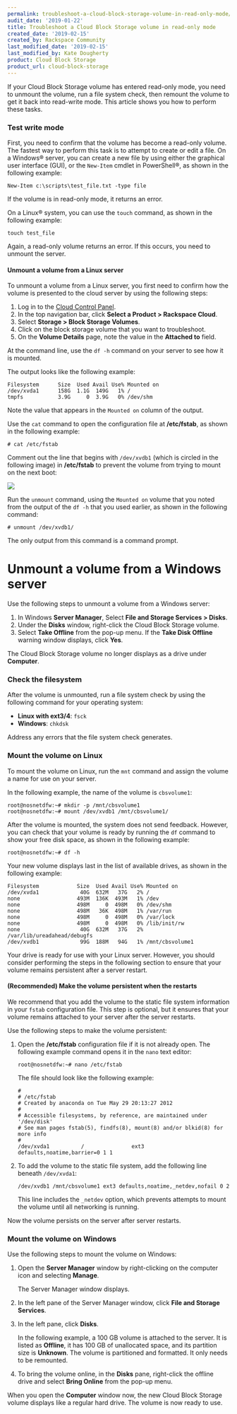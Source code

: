 ```yaml
---
permalink: troubleshoot-a-cloud-block-storage-volume-in-read-only-mode/
audit_date: '2019-01-22'
title: Troubleshoot a Cloud Block Storage volume in read-only mode
created_date: '2019-02-15'
created_by: Rackspace Community
last_modified_date: '2019-02-15'
last_modified_by: Kate Dougherty
product: Cloud Block Storage
product_url: cloud-block-storage
---
```

If your Cloud Block Storage volume has entered read-only mode, you need to
unmount the volume, run a file system check, then remount the volume to get it
back into read-write mode. This article shows you how to perform these tasks.

### Test write mode

First, you need to confirm that the volume has become a read-only volume. The
fastest way to perform this task is to attempt to create or edit a file. On a
Windows&reg; server, you can create a new file by using either the graphical
user interface (GUI), or the `New-Item` cmdlet in PowerShell&reg;, as shown in
the following example:

    New-Item c:\scripts\test_file.txt -type file

If the volume is in read-only mode, it returns an error.

On a Linux&reg; system, you can use the `touch` command, as shown in the
following example:

    touch test_file

Again, a read-only volume returns an error. If this occurs, you need to
unmount the server.

#### Unmount a volume from a Linux server

To unmount a volume from a Linux server, you first need to confirm how the
volume is presented to the cloud server by using the following steps:

1. Log in to the [Cloud Control Panel](https://login.rackspace.com).
2. In the top navigation bar, click **Select a Product > Rackspace Cloud**.
3. Select **Storage > Block Storage Volumes**.
4. Click on the block storage volume that you want to troubleshoot.
5. On the **Volume Details** page, note the value in the **Attached to** field.

At the command line, use the `df -h` command on your server to see how it is
mounted.

The output looks like the following example:

    Filesystem      Size  Used Avail Use% Mounted on
    /dev/xvda1      158G  1.1G  149G   1% /
    tmpfs           3.9G     0  3.9G   0% /dev/shm

Note the value that appears in the `Mounted on` column of the output.

Use the `cat` command to open the configuration file at **/etc/fstab**, as
shown in the following example:

    # cat /etc/fstab

Comment out the line that begins with `/dev/xvdb1` (which is circled in the following image)
in **/etc/fstab** to prevent the volume from trying to mount on the next boot:

<img src="{% asset_path cloud-block-storage/troubleshoot-a-cloud-block-storage-volume-in-read-only-mode/picture1.png %}" />

Run the `unmount` command, using the `Mounted on` volume that you noted from
the output of the `df -h` that you used earlier, as shown in the following
command:

    # unmount /dev/xvdb1/

The only output from this command is a command prompt.

# Unmount a volume from a Windows server

Use the following steps to unmount a volume from a Windows server:

1. In Windows **Server Manager**, Select **File and Storage Services > Disks**.
2. Under the **Disks** window, right-click the Cloud Block Storage volume.
3. Select **Take Offline** from the pop-up menu. If the **Take Disk Offline**
   warning window displays, click **Yes**.

The Cloud Block Storage volume no longer displays as a drive under
**Computer**.

### Check the filesystem

After the volume is unmounted, run a file system check by using the following
command for your operating system:

- **Linux with ext3/4**: `fsck`
- **Windows**: `chkdsk`

Address any errors that the file system check generates.

### Mount the volume on Linux

To mount the volume on Linux, run the `mnt` command and assign the volume a
name for use on your server.

In the following example, the name of the volume is `cbsvolume1`:

    root@nosnetdfw:~# mkdir -p /mnt/cbsvolume1
    root@nosnetdfw:~# mount /dev/xvdb1 /mnt/cbsvolume1/

After the volume is mounted, the system does not send feedback. However,
you can check that your volume is ready by running the `df` command to
show your free disk space, as shown in the following example:

    root@nosnetdfw:~# df -h

Your new volume displays last in the list of available drives, as shown in the
following example:

    Filesystem            Size  Used Avail Use% Mounted on
    /dev/xvda1             40G  632M   37G   2% /
    none                  493M  136K  493M   1% /dev
    none                  498M     0  498M   0% /dev/shm
    none                  498M   36K  498M   1% /var/run
    none                  498M     0  498M   0% /var/lock
    none                  498M     0  498M   0% /lib/init/rw
    none                   40G  632M   37G   2% /var/lib/ureadahead/debugfs
    /dev/xvdb1             99G  188M   94G   1% /mnt/cbsvolume1

Your drive is ready for use with your Linux server. However, you should
consider performing the steps in the following section to ensure that your
volume remains persistent after a server restart.

#### (Recommended) Make the volume persistent when the restarts

We recommend that you add the volume to the static file system information in
your `fstab` configuration file. This step is optional, but it ensures that
your volume remains attached to your server after the server restarts.

Use the following steps to make the volume persistent:

1. Open the **/etc/fstab** configuration file if it is not already open. The
   following example command opens it in the `nano` text editor:

       root@nosnetdfw:~# nano /etc/fstab

   The file should look like the following example:

       #
       # /etc/fstab
       # Created by anaconda on Tue May 29 20:13:27 2012
       #
       # Accessible filesystems, by reference, are maintained under '/dev/disk'
       # See man pages fstab(5), findfs(8), mount(8) and/or blkid(8) for more info
       #
       /dev/xvda1          /               ext3    defaults,noatime,barrier=0 1 1

2. To add the volume to the static file system, add the following line beneath
   `/dev/xvda1`:

       /dev/xvdb1 /mnt/cbsvolume1 ext3 defaults,noatime,_netdev,nofail 0 2

    This line includes the `_netdev` option, which prevents attempts to mount
    the volume until all networking is running.

Now the volume persists on the server after server restarts.

### Mount the volume on Windows

Use the following steps to mount the volume on Windows:

1. Open the **Server Manager** window by right-clicking on the computer icon
   and selecting **Manage**.

   The Server Manager window displays.

2. In the left pane of the Server Manager window, click
   **File and Storage Services**.

3. In the left pane, click **Disks**.

   In the following example, a 100 GB volume is attached to the server. It is
   listed as **Offline**, it has 100 GB of unallocated space, and its
   partition size is **Unknown**. The volume is partitioned and formatted.
   It only needs to be remounted.

4. To bring the volume online, in the **Disks** pane, right-click the offline
   drive and select **Bring Online** from the pop-up menu.

When you open the **Computer** window now, the new Cloud Block Storage volume
displays like a regular hard drive. The volume is now ready to use.
